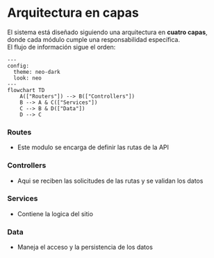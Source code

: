 # Arquitectura en capas 

El sistema está diseñado siguiendo una arquitectura en **cuatro capas**, donde cada módulo cumple una responsabilidad específica.  
El flujo de información sigue el orden:

```mermaid
---
config:
  theme: neo-dark
  look: neo
---
flowchart TD
    A(["Routers"]) --> B(["Controllers"])
    B --> A & C(["Services"])
    C --> B & D(["Data"])
    D --> C
```
### Routes
- Este modulo se encarga de definir las rutas de la API

### Controllers
- Aqui se reciben las solicitudes de las rutas y se validan los datos

### Services
- Contiene la logica del sitio 

### Data
- Maneja el acceso y la persistencia de los datos